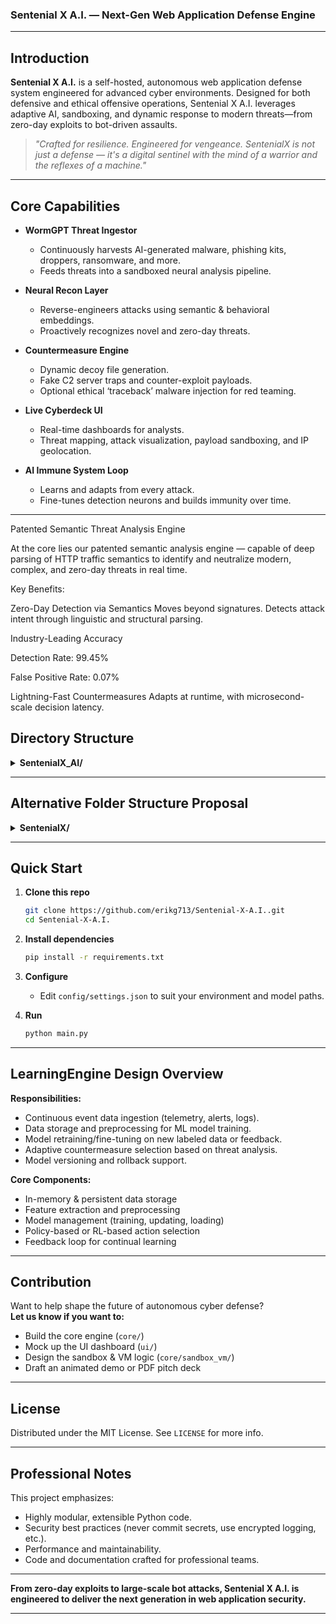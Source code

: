 ### Sentenial X A.I. — Next-Gen Web Application Defense Engine

---

## Introduction

**Sentenial X A.I.** is a self-hosted, autonomous web application defense system engineered for advanced cyber environments. Designed for both defensive and ethical offensive operations, Sentenial X A.I. leverages adaptive AI, sandboxing, and dynamic response to modern threats—from zero-day exploits to bot-driven assaults.

> *"Crafted for resilience. Engineered for vengeance. SentenialX is not just a defense — it's a digital sentinel with the mind of a warrior and the reflexes of a machine."*

---

## Core Capabilities

- **WormGPT Threat Ingestor**  
  - Continuously harvests AI-generated malware, phishing kits, droppers, ransomware, and more.
  - Feeds threats into a sandboxed neural analysis pipeline.

- **Neural Recon Layer**  
  - Reverse-engineers attacks using semantic & behavioral embeddings.
  - Proactively recognizes novel and zero-day threats.

- **Countermeasure Engine**  
  - Dynamic decoy file generation.
  - Fake C2 server traps and counter-exploit payloads.
  - Optional ethical ‘traceback’ malware injection for red teaming.

- **Live Cyberdeck UI**  
  - Real-time dashboards for analysts.
  - Threat mapping, attack visualization, payload sandboxing, and IP geolocation.

- **AI Immune System Loop**  
  - Learns and adapts from every attack.
  - Fine-tunes detection neurons and builds immunity over time.

---
Patented Semantic Threat Analysis Engine

At the core lies our patented semantic analysis engine — capable of deep parsing of HTTP traffic semantics to identify and neutralize modern, complex, and zero-day threats in real time.

Key Benefits:

Zero-Day Detection via Semantics
Moves beyond signatures. Detects attack intent through linguistic and structural parsing.

Industry-Leading Accuracy

Detection Rate: 99.45%

False Positive Rate: 0.07%


Lightning-Fast Countermeasures
Adapts at runtime, with microsecond-scale decision latency.

## Directory Structure

<details>
<summary><strong>SentenialX_AI/</strong></summary>

```
core/
├── ai_engine.py         # AI model handlers (ML/NLP/CVE analysis)
├── analyzer.py          # Threat detection, correlation, signature matching
├── recon.py             # Smart recon engine
├── scanner.py           # AI-assisted scanner logic
├── controller.py        # Central dispatcher & automation logic
└── __init__.py

gui/
├── dashboard.py         # Main GUI logic, connects to AI output
└── visualizer/
    └── Realtimethreats.py # Live AI visualizations

utils/
├── logger.py            # Encrypted logging and alerts
├── helpers.py           # Utility functions, AI bridges
└── constants.py

data/
└── samples/
    └── Sampledata.json  # Input or dummy test data for AI analysis

config/
└── settings.json        # Configs for model paths, scan depth, modes

main.py                  # Launcher (starts GUI and backend)
README.md
requirements.txt
```
</details>

---

## Alternative Folder Structure Proposal

<details>
<summary><strong>SentenialX/</strong></summary>

```
core/
├── ingestor/               # WormGPT & threat data input
├── neural_engine/          # Deep learning classifiers, embeddings
├── sandbox_vm/             # Isolated malware execution
└── countermeasures/        # Return payload generator, deception ops

ui/
├── dashboard/              # Analyst interface
└── visualizer/             # Live threat activity map

data/
├── samples/                # Payloads, exploits, stealers
└── signatures/             # LLM-trained attack fingerprints

agents/
├── trace_agent.py          # IP tracking, C2 detection
└── retaliation_bot.py      # Red team payload delivery

config/
└── settings.json           # Behavior toggles (defense-only / counter-offensive)

README.md
```
</details>

---

## Quick Start

1. **Clone this repo**
   ```bash
   git clone https://github.com/erikg713/Sentenial-X-A.I..git
   cd Sentenial-X-A.I.
   ```

2. **Install dependencies**
   ```bash
   pip install -r requirements.txt
   ```

3. **Configure**
   - Edit `config/settings.json` to suit your environment and model paths.

4. **Run**
   ```bash
   python main.py
   ```

---

## LearningEngine Design Overview

**Responsibilities:**
- Continuous event data ingestion (telemetry, alerts, logs).
- Data storage and preprocessing for ML model training.
- Model retraining/fine-tuning on new labeled data or feedback.
- Adaptive countermeasure selection based on threat analysis.
- Model versioning and rollback support.

**Core Components:**
- In-memory & persistent data storage
- Feature extraction and preprocessing
- Model management (training, updating, loading)
- Policy-based or RL-based action selection
- Feedback loop for continual learning

---

## Contribution

Want to help shape the future of autonomous cyber defense?  
**Let us know if you want to:**
- Build the core engine (`core/`)  
- Mock up the UI dashboard (`ui/`)  
- Design the sandbox & VM logic (`core/sandbox_vm/`)  
- Draft an animated demo or PDF pitch deck

---

## License

Distributed under the MIT License. See `LICENSE` for more info.

---

## Professional Notes

This project emphasizes:
- Highly modular, extensible Python code.
- Security best practices (never commit secrets, use encrypted logging, etc.).
- Performance and maintainability.
- Code and documentation crafted for professional teams.

---

**From zero-day exploits to large-scale bot attacks, Sentenial X A.I. is engineered to deliver the next generation in web application security.**

---
